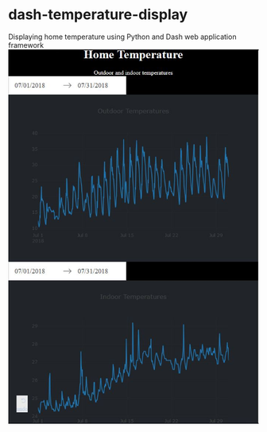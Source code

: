 # dash-temperature-display
Displaying home temperature using Python and Dash web application framework 
![picture](https://github.com/Kykli/dash-temperature-display/blob/master/app.jpg)
